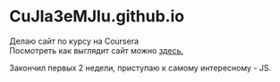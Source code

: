 # CuJIa3eMJIu.github.io
Делаю сайт по курсу на Coursera
<br>
Посмотреть как выглядит сайт можно <a href="http://cujia3emjiu.github.io/">здесь.</a>

Закончил первых 2 недели, приступаю к самому интересному - JS.
